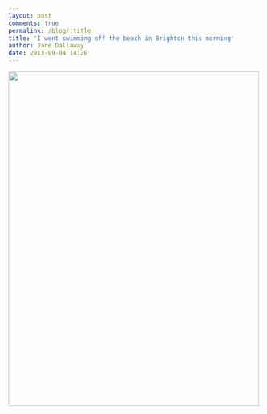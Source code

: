 ```yaml
---
layout: post
comments: true
permalink: /blog/:title
title: 'I went swimming off the beach in Brighton this morning'
author: Jane Dallaway
date: 2013-09-04 14:26
---
```


<div><a href="//static.skitters.dallaway.com/Dtp_photo.JPG"><img src="//static.skitters.dallaway.com/Dtp_thumb_photo.JPG" width="500" height="667"/></a></div>



 
      

